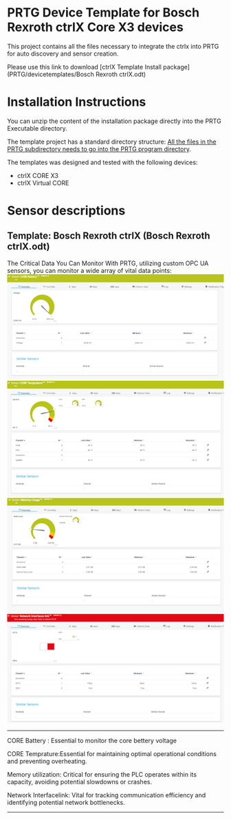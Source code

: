 PRTG Device Template for  Bosch Rexroth ctrlX Core X3 devices
===========================================

This project contains all the files necessary to integrate the ctrlx
into PRTG for auto discovery and sensor creation.

Please use this link to download [ctrlX  Template Install package](PRTG/devicetemplates/Bosch Rexroth ctrlX.odt)

Installation Instructions
=========================
You can unzip the content of the installation package directly into the PRTG Executable directory.


The template project has a standard directory structure:
[All the files in the PRTG subdirectory needs to go into the PRTG program directory](https://kb.paessler.com/en/topic/463-how-and-where-does-prtg-store-its-data). 

The templates was designed and tested with  the following devices:
* ctrlX CORE X3
* ctrlX Virtual CORE

Sensor descriptions
====

Template: Bosch Rexroth ctrlX (Bosch Rexroth ctrlX.odt)
------
The Critical Data You Can Monitor With PRTG, utilizing custom OPC UA sensors, you can monitor a wide array of vital data points:
![ctrlX CORE Battery Sensor](./Images/ctrlX_CORE_Battery_Sensor.png)
![ctrlX CORE Temprature Sensor](./Images/ctrlX_CORE_Temprature_Sensor.png)
![ctrlX Memory Usage Sensor](./Images/ctrlX_Memory_Usage_Sensor.png)
![ctrlX Network Interfacelink Sensor](./Images/ctrlX_Network_Interfacelink.png)

------

CORE Battery : Essential to monitor the core bettery voltage


CORE Temprature:Essential for maintaining optimal operational conditions and preventing overheating.


Memory utilization: Critical for ensuring the PLC operates within its capacity, avoiding potential slowdowns or crashes.


Network Interfacelink: Vital for tracking communication efficiency and identifying potential network bottlenecks.

------

